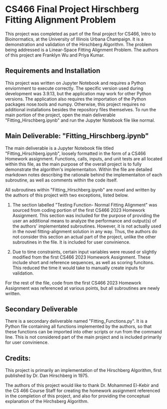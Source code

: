 # CS466 Final Project Hirschberg Fitting Alignment Problem
This project was completed as part of the final project for CS466, Intro to Bioinormatics, at the University of Illinois Urbana Champaign. It is a demonstration and validation of the Hirschberg Algorithm. The problem being addressed is a Linear-Space Fitting Alignment Problem. The authors of this project are Franklyn Wu and Priya Kumar.

## Requirements and Installation
This project was written on Jupyter Notebook and requires a Python enviornment to execute correctly. The specific version used during development was 3.9.13, but the application may work for other Python versions. The application also requires the importation of the Python packages nose.tools and numpy. Otherwise, this project requires no additional installations besides the repository files themselves. To run the main portion of the project, open the main deliverable "Fitting_Hirschberg.ipynb" and run the Jupyter Notebook file like normal.

## Main Deliverable: "Fitting_Hirschberg.ipynb"
The main deliverable is a Jupyter Notebook file titled "Fitting_Hirschberg.ipynb", loosely formatted in the form of a CS466 Homework assignment. Functions, calls, inputs, and unit tests are all located within this file, as the main purpose of the overall project is to fully demonstrate the algorithm's implementaiton. Within the file are detailed markdown notes describing the rationale behind the implementaiton of each subroutine, as well as comments within the code itself. 

All subroutines within "Fitting_Hirschberg.ipynb" are novel and written by the authors of this project with two exceptions, listed below.

1) The section labelled "Testing Function- Normal Fitting Alignment" was sourced from coding portion of the first CS466 2023 Homework Assignment. This section was included for the purpose of providing the user an additional means to analyze the performance and output(s) of the authors' implementated subroutines. However, it is not actually used in the novel fitting-alignment solution in any way. Thus, the authors do not consider this section an actual part of the project, unlike the other subroutines in the file. It is included for user convinience. 

2) Due to time constraints, certain input variables were reused or slightly modified from the first CS466 2023 Homework Assignment. These include short and reference sequences, as well as scoring funcitons. This reduced the time it would take to manually create inputs for validation. 

For the rest of the file, code from the first CS466 2023 Homework Assignment was referenced at various points, but all subroutines are newly written. 

## Secondary Deliverable
There is a secondary deliverable named "Fitting_Functions.py". It is a Python file containing all functions implemented by the authors, so that these functions can be imported into other scripts or run from the command line. This is not considered part of the main project and is included primarily for user convinience.

## Credits:
This project is primarily an implementation of the Hirschberg Algorithm, first published by Dr. Dan Hirschberg in 1975. 

The authors of this project would like to thank Dr. Mohammed El-Kebir and the CS 466 Course Staff for creating the homework assignment referenced in the completion of this project, and also for providing the conceptual explanation of the Hirchsberg Algorithm.
